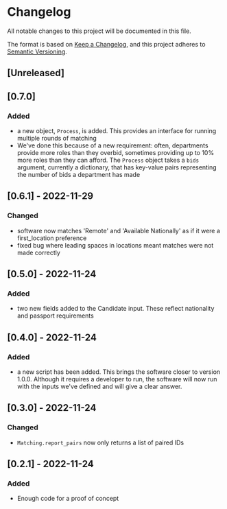 # Changelog

All notable changes to this project will be documented in this file.

The format is based on [Keep a Changelog](https://keepachangelog.com/en/1.0.0/),
and this project adheres to [Semantic Versioning](https://semver.org/spec/v2.0.0.html).

## [Unreleased]
## [0.7.0]
### Added
- a new object, `Process`, is added. This provides an interface for running multiple rounds of matching
- We've done this because of a new requirement: often, departments provide more roles than they overbid, sometimes
  providing up to 10% more roles than they can afford. The `Process` object takes a `bids` argument, currently a
  dictionary, that has key-value pairs representing the number of bids a department has made

## [0.6.1] - 2022-11-29
### Changed
- software now matches 'Remote' and 'Available Nationally' as if it were a first_location preference
- fixed bug where leading spaces in locations meant matches were not made correctly

## [0.5.0] - 2022-11-24
### Added
- two new fields added to the Candidate input. These reflect nationality and passport requirements

## [0.4.0] - 2022-11-24
### Added
- a new script has been added. This brings the software closer to version 1.0.0. Although it requires a developer to
  run, the software will now run with the inputs we've defined and will give a clear answer.

## [0.3.0] - 2022-11-24
### Changed
- `Matching.report_pairs` now only returns a list of paired IDs

## [0.2.1] - 2022-11-24
### Added
- Enough code for a proof of concept
